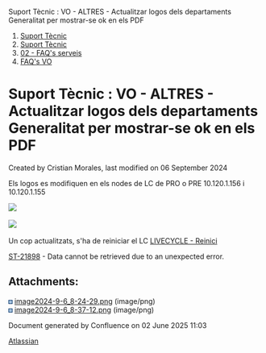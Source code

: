 Suport Tècnic : VO - ALTRES - Actualitzar logos dels departaments Generalitat per mostrar-se ok en els PDF  

1.  [Suport Tècnic](index.html)
2.  [Suport Tècnic](13893782.html)
3.  [02 - FAQ's serveis](26313393.html)
4.  [FAQ's VO](28705575.html)

Suport Tècnic : VO - ALTRES - Actualitzar logos dels departaments Generalitat per mostrar-se ok en els PDF
==========================================================================================================

Created by Cristian Morales, last modified on 06 September 2024

  

Els logos es modifiquen en els nodes de LC de PRO o PRE 10.120.1.156 i 10.120.1.155

  

![](attachments/113311906/113311907.png)

![](attachments/113311906/113311909.png)

Un cop actualitzats, s'ha de reiniciar el LC [LIVECYCLE - Reinici](LIVECYCLE---Reinici_41520881.html)

[ST-21898](https://contacte.aoc.cat/browse/ST-21898?src=confmacro) - Data cannot be retrieved due to an unexpected error.

Attachments:
------------

![](images/icons/bullet_blue.gif) [image2024-9-6\_8-24-29.png](attachments/113311906/113311907.png) (image/png)  
![](images/icons/bullet_blue.gif) [image2024-9-6\_8-37-12.png](attachments/113311906/113311909.png) (image/png)  

Document generated by Confluence on 02 June 2025 11:03

[Atlassian](http://www.atlassian.com/)